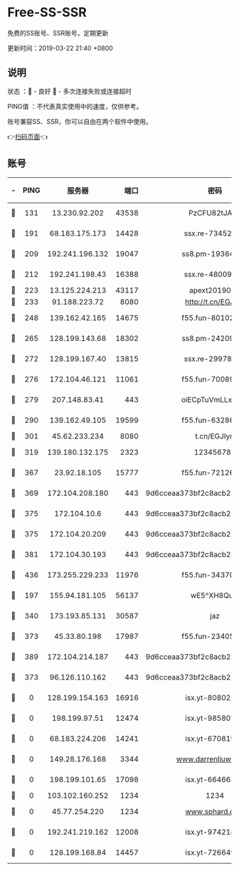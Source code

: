 # Free-SS-SSR

免费的SS账号、SSR账号，定期更新

更新时间：2019-03-22 21:40 +0800

## 说明

状态     ：🙂 - 良好 🙁 - 多次连接失败或连接超时

PING值   ：不代表真实使用中的速度，仅供参考。

账号兼容SS、SSR，你可以自由在两个软件中使用。

👉[扫码页面](https://liesauer.github.io/Free-SS-SSR/)👈

## 账号

|-|PING|服务器|端口|密码|加密方式|区域|
|:----:|:----:|:-----:|-----:|:----:|:----:|:----:|
|🙂|131|13.230.92.202|43538|PzCFU82tJAdZ|aes-256-cfb|JP|
|🙂|191|68.183.175.173|14428|ssx.re-73452986|aes-256-cfb|US|
|🙂|209|192.241.196.132|19047|ss8.pm-19364994|aes-256-cfb|US|
|🙂|212|192.241.198.43|16388|ssx.re-48009112|aes-256-cfb|US|
|🙂|223|13.125.224.213|43117|apext2019005|chacha20|KR|
|🙂|233|91.188.223.72|8080|http://t.cn/EGJIyrl|rc4-md5|RU|
|🙂|248|139.162.42.165|14675|f55.fun-80102385|aes-256-cfb|SG|
|🙂|265|128.199.143.68|18302|ss8.pm-24209175|aes-256-cfb|SG|
|🙂|272|128.199.167.40|13815|ssx.re-29978832|aes-256-cfb|SG|
|🙂|276|172.104.46.121|11061|f55.fun-70089612|aes-256-cfb|SG|
|🙂|279|207.148.83.41|443|oiECpTuVmLLxk4Ts|aes-256-cfb|AU|
|🙂|290|139.162.49.105|19599|f55.fun-63286751|aes-256-cfb|SG|
|🙂|301|45.62.233.234|8080|t.cn/EGJIyrl|rc4-md5|CA|
|🙂|319|139.180.132.175|2323|123456789|aes-256-cfb|SG|
|🙂|367|23.92.18.105|15777|f55.fun-72126030|aes-256-cfb|US|
|🙂|369|172.104.208.180|443|9d6cceaa373bf2c8acb22e60b6a58be6|aes-256-cfb|US|
|🙂|375|172.104.10.6|443|9d6cceaa373bf2c8acb22e60b6a58be6|aes-256-cfb|US|
|🙂|375|172.104.20.209|443|9d6cceaa373bf2c8acb22e60b6a58be6|aes-256-cfb|US|
|🙂|381|172.104.30.193|443|9d6cceaa373bf2c8acb22e60b6a58be6|aes-256-cfb|US|
|🙂|436|173.255.229.233|11976|f55.fun-34370951|aes-256-cfb|US|
|🙂|197|155.94.181.105|56137|wE5^XH8Quw|aes-256-cfb|US|
|🙂|340|173.193.85.131|30587|jaz|aes-256-cfb|US|
|🙂|373|45.33.80.198|17987|f55.fun-23405054|aes-256-cfb|US|
|🙂|389|172.104.214.187|443|9d6cceaa373bf2c8acb22e60b6a58be6|aes-256-cfb|US|
|🙁|373|96.126.110.162|443|9d6cceaa373bf2c8acb22e60b6a58be6|aes-256-cfb|US|
|🙁|0|128.199.154.163|16916|isx.yt-80802221|aes-256-cfb|SG|
|🙁|0|198.199.97.51|12474|isx.yt-98580755|aes-256-cfb|US|
|🙁|0|68.183.224.206|14241|isx.yt-67081924|aes-256-cfb|SG|
|🙁|0|149.28.176.168|3344|www.darrenliuwei.com|aes-256-cfb|AU|
|🙁|0|198.199.101.65|17098|isx.yt-66466374|aes-256-cfb|US|
|🙁|0|103.102.160.252|1234|1234|rc4-md5|JP|
|🙁|0|45.77.254.220|1234|www.sphard.com|aes-256-cfb|SG|
|🙁|0|192.241.219.162|12008|isx.yt-97421893|aes-256-cfb|US|
|🙁|0|128.199.168.84|14457|isx.yt-72664924|aes-256-cfb|SG|
